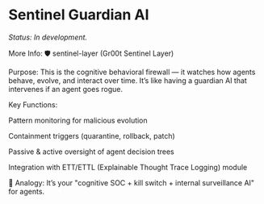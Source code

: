 # Sentinel Guardian AI

_Status: In development._

More Info:
🛡️ sentinel-layer (Gr00t Sentinel Layer)

Purpose:
This is the cognitive behavioral firewall — it watches how agents behave, evolve, and interact over time. It’s like having a guardian AI that intervenes if an agent goes rogue.

Key Functions:

Pattern monitoring for malicious evolution

Containment triggers (quarantine, rollback, patch)

Passive & active oversight of agent decision trees

Integration with ETT/ETTL (Explainable Thought Trace Logging) module

🧠 Analogy: It’s your "cognitive SOC + kill switch + internal surveillance AI" for agents.
